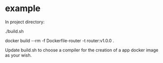 # example
In project directory:

./build.sh

docker build --rm -f Dockerfile-router -t router:v1.0.0 .

Update build.sh to choose a compiler for the creation of a app docker image as your wish. 
